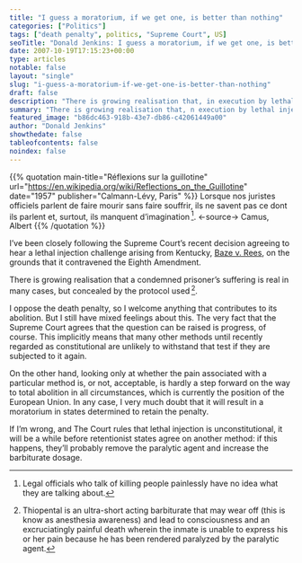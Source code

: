 ```yaml
---
title: "I guess a moratorium, if we get one, is better than nothing"
categories: ["Politics"]
tags: ["death penalty", politics, "Supreme Court", US]
seoTitle: "Donald Jenkins: I guess a moratorium, if we get one, is better than nothing"
date: 2007-10-19T17:15:23+00:00
type: articles
notable: false
layout: "single"
slug: "i-guess-a-moratorium-if-we-get-one-is-better-than-nothing"
draft: false
description: "There is growing realisation that, in execution by lethal injection, a condemned prisoner’s suffering is real in many cases, but concealed by the protocol used. The Supreme Court, unfortunately, has yet to acknowledge this."
summary: "There is growing realisation that, n execution by lethal injection, a condemned prisoner’s suffering is real in many cases, but concealed by the protocol used. The Supreme Court, unfortunately, has yet to acknowledge this."
featured_image: "b86dc463-918b-43e7-db86-c42061449a00"
author: "Donald Jenkins"
showthedate: false
tableofcontents: false
noindex: false
---
```


{{% quotation main-title="Réflexions sur la guillotine" url="https://en.wikipedia.org/wiki/Reflections_on_the_Guillotine" date="1957" publisher="Calmann-Lévy, Paris" %}}
Lorsque nos juristes officiels parlent de faire mourir sans faire souffrir, ils ne savent pas ce dont ils parlent et, surtout, ils manquent d’imagination&thinsp;[^1].
<-source->
Camus, Albert
{{% /quotation %}}

I’ve been closely following the Supreme Court’s recent decision agreeing to hear a lethal injection challenge arising from Kentucky, [Baze v. Rees](https://en.wikipedia.org/wiki/Baze_v._Rees), on the grounds that it contravened the Eighth Amendment.

There is growing realisation that a condemned prisoner’s suffering is real in many cases, but concealed by the protocol used&thinsp;[^2].

I oppose the death penalty, so I welcome anything that contributes to its abolition. But I still have mixed feelings about this. The very fact that the Supreme Court agrees that the question can be raised is progress, of course. This implicitly means that many other methods until recently regarded as constitutional are unlikely to withstand that test if they are subjected to it again.

On the other hand, looking only at whether the pain associated with a particular method is, or not, acceptable, is hardly a step forward on the way to total abolition in all circumstances, which is currently the position of the European Union. In any case, I very much doubt that it will result in a moratorium in states determined to retain the penalty.

If I’m wrong, and The Court rules that lethal injection is unconstitutional, it will be a while before retentionist states agree on another method: if this happens, they’ll probably remove the paralytic agent and increase the barbiturate dosage.

[^1]: Legal officials who talk of killing people painlessly have no idea what they are talking about.
[^2]: Thiopental is an ultra-short acting barbiturate that may wear off (this is know as anesthesia awareness) and lead to consciousness and an excruciatingly painful death wherein the inmate is unable to express his or her pain because he has been rendered paralyzed by the paralytic agent.
